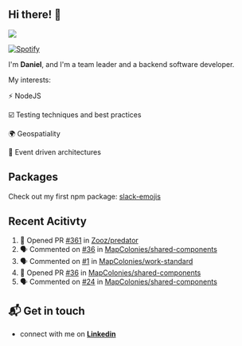 ## Hi there! 👋

<p>
  <img src="https://github-readme-stats.vercel.app/api?username=syncush&theme=tokyonight">
</p>

[![Spotify](https://novatorem-rust.vercel.app/api/spotify)](https://open.spotify.com/user/syncush)

I'm **Daniel**, and I'm a team leader and a backend software developer.

My interests:

⚡ NodeJS

☑️ Testing techniques and best practices

🌍 Geospatiality

🧠 Event driven architectures

## Packages
Check out my first npm package: [slack-emojis](https://www.npmjs.com/package/slack-emojis)

## Recent Acitivty
<!--START_SECTION:activity-->
1. 💪 Opened PR [#361](https://github.com//Zooz/predator/pull/361) in [Zooz/predator](https://github.com//Zooz/predator)
2. 🗣 Commented on [#36](https://github.com//MapColonies/shared-components/issues/36) in [MapColonies/shared-components](https://github.com//MapColonies/shared-components)
3. 🗣 Commented on [#1](https://github.com//MapColonies/work-standard/issues/1) in [MapColonies/work-standard](https://github.com//MapColonies/work-standard)
4. 💪 Opened PR [#36](https://github.com//MapColonies/shared-components/pull/36) in [MapColonies/shared-components](https://github.com//MapColonies/shared-components)
5. 🗣 Commented on [#24](https://github.com//MapColonies/shared-components/issues/24) in [MapColonies/shared-components](https://github.com//MapColonies/shared-components)
<!--END_SECTION:activity-->

## 📬 Get in touch

* connect with me on [**Linkedin**](https://www.linkedin.com/in/daniel-hermon-927372144/)
